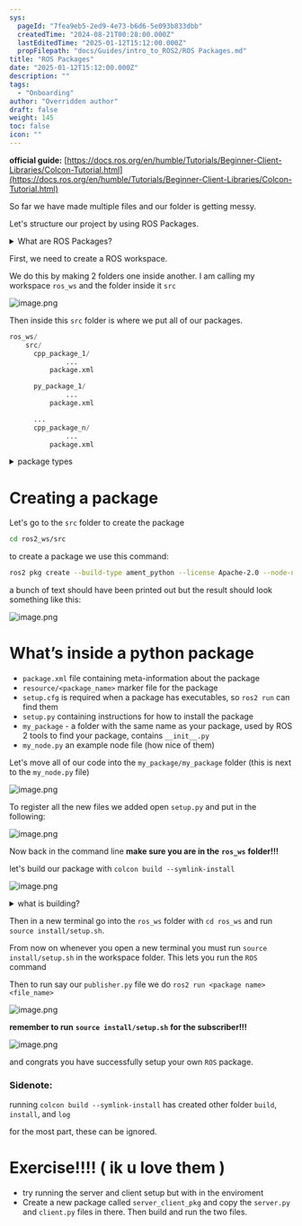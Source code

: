 ```yaml
---
sys:
  pageId: "7fea9eb5-2ed9-4e73-b6d6-5e093b833dbb"
  createdTime: "2024-08-21T00:28:00.000Z"
  lastEditedTime: "2025-01-12T15:12:00.000Z"
  propFilepath: "docs/Guides/intro_to_ROS2/ROS Packages.md"
title: "ROS Packages"
date: "2025-01-12T15:12:00.000Z"
description: ""
tags:
  - "Onboarding"
author: "Overridden author"
draft: false
weight: 145
toc: false
icon: ""
---
```


**official guide:** [https://docs.ros.org/en/humble/Tutorials/Beginner-Client-Libraries/Colcon-Tutorial.html](https://docs.ros.org/en/humble/Tutorials/Beginner-Client-Libraries/Colcon-Tutorial.html)

So far we have made multiple files and our folder is getting messy.

Let's structure our project by using ROS Packages.

<details>

<summary>What are ROS Packages?</summary>

ROS Packages are, as the name implies, packages of code that are highly sharable between ROS developers.

They consist of a folder, `package.xml` file, and source code

```python
      cpp_package_1/
		      ... imagine much code files here ..
          package.xml
```

</details>

First, we need to create a ROS workspace.

We do this by making 2 folders one inside another. I am calling my workspace `ros_ws` and the folder inside it `src`

![image.png](https://prod-files-secure.s3.us-west-2.amazonaws.com/d518164a-d88e-44d1-a4ee-3adb3bd8bce0/70706947-fd18-4537-a67b-e12946812d31/image.png?X-Amz-Algorithm=AWS4-HMAC-SHA256&X-Amz-Content-Sha256=UNSIGNED-PAYLOAD&X-Amz-Credential=ASIAZI2LB466TS6DWYNB%2F20250518%2Fus-west-2%2Fs3%2Faws4_request&X-Amz-Date=20250518T061144Z&X-Amz-Expires=3600&X-Amz-Security-Token=IQoJb3JpZ2luX2VjELH%2F%2F%2F%2F%2F%2F%2F%2F%2F%2FwEaCXVzLXdlc3QtMiJGMEQCIDU2RPGh1sEKMWegZYsWaXMcUZl%2F3HTKmyERN%2BOsso2FAiBxMGZkRXXQKLwYsuHzJ984E66RTFtRCziLc082xFfbxCr%2FAwhqEAAaDDYzNzQyMzE4MzgwNSIM99BL2tdTPcFRtDgRKtwDs8aW1OKIf13Ii4nXpQ4m50JM%2BDQehs40wKy9CzqQTJZzXMWgfJg3BAfFq2fTme%2BjjxTR90heqWLvFZ96JKxRD7QW4llrxdHwi2a7zpjlXNTMp4D5DTGSTAAsXwFn3ZjrJ7yl9IbXBt2t%2BjcpuAb6btKYXrkInn5m2J9c8qh%2FCwyrmvOkbTrG5l%2FJv%2F0q84WfwjEUjPNyp8LNCNBuwYFiVOHxYCt6ynwDzitoioirgtFBNH1AUD7xnNlq%2F0qWLWpbAZrI9g9SMc%2FzfFKGZicpSkEhv75A6ObzMreXbhdwLnTvVypNiyxUfDR3pDMXSxULCNv6QLpdwPQp8dK1CNY8ZeWaFT%2Fy92y43rxxwtc74eyJjG3CMqef%2BiJQw2U%2B3E3BTR4gTx3Y2VYm2LJrYs2UaYIhxeRPilSCLTmML%2F6HGIXAAcIqYXF%2F8xDIkH3jYeTravMJFd5aRz8R8Gej2sQTYW5reLZy7Sr8ohvIzzxf9B3eLYAkyb2m6bae0vBoqjAYGb9QBa4a9qghXK44qCBIM5oHJN%2Bg26ltCkkQEmlLekvlUoMF9kWvgTULpyQf6wwClyFm4Jm1ZmBtFmMpZLl6uWn%2B328qvImb0vcLTL4xNBUNtflzr9Qu%2BvusvHkwutekwQY6pgETK0BqS9kBZ7HFPdB2nF1KE%2FXfuncV4rWvr%2FOkmpaURy5PF%2BQQpIWGTpXwJexNpmnIXC0pyHUAdNoAyQsa5i0XxtNg3JkIq5Fs%2Fc1AS5fAgKn0lKZ6SSrTpco4wKTS2g1oNh5dRpRMYPZCaJb8Sc2v9Wy%2FVvDNoQOilbwMtTO%2BHg0pSs%2FgbrWMK%2BdiPFZFKT6wgbnr6lZsfgPqXIQYDx7DD3qc%2FTMJ&X-Amz-Signature=19c108183cf05fab81ab3575be128c7494e1f795ddf16dda84074332de45c062&X-Amz-SignedHeaders=host&x-id=GetObject)

Then inside this `src` folder is where we put all of our packages.

```python
ros_ws/
    src/
      cpp_package_1/
		      ...
          package.xml

      py_package_1/
		      ...
          package.xml

      ...
      cpp_package_n/
		      ...
          package.xml

```

<details>

<summary>package types</summary>

packages can be either `C++` or python.

the intern file structure is different for each but for this guide we will stick to creating python packages

</details>

# Creating a package

Let's go to the `src` folder to create the package

```bash
cd ros2_ws/src
```

to create a package we use this command:

```bash
ros2 pkg create --build-type ament_python --license Apache-2.0 --node-name my_node my_package
```

a bunch of text should have been printed out but the result should look something like this:

![image.png](https://prod-files-secure.s3.us-west-2.amazonaws.com/d518164a-d88e-44d1-a4ee-3adb3bd8bce0/e6cf1e3f-8512-4a3e-b131-079f800bf3e8/image.png?X-Amz-Algorithm=AWS4-HMAC-SHA256&X-Amz-Content-Sha256=UNSIGNED-PAYLOAD&X-Amz-Credential=ASIAZI2LB466TS6DWYNB%2F20250518%2Fus-west-2%2Fs3%2Faws4_request&X-Amz-Date=20250518T061144Z&X-Amz-Expires=3600&X-Amz-Security-Token=IQoJb3JpZ2luX2VjELH%2F%2F%2F%2F%2F%2F%2F%2F%2F%2FwEaCXVzLXdlc3QtMiJGMEQCIDU2RPGh1sEKMWegZYsWaXMcUZl%2F3HTKmyERN%2BOsso2FAiBxMGZkRXXQKLwYsuHzJ984E66RTFtRCziLc082xFfbxCr%2FAwhqEAAaDDYzNzQyMzE4MzgwNSIM99BL2tdTPcFRtDgRKtwDs8aW1OKIf13Ii4nXpQ4m50JM%2BDQehs40wKy9CzqQTJZzXMWgfJg3BAfFq2fTme%2BjjxTR90heqWLvFZ96JKxRD7QW4llrxdHwi2a7zpjlXNTMp4D5DTGSTAAsXwFn3ZjrJ7yl9IbXBt2t%2BjcpuAb6btKYXrkInn5m2J9c8qh%2FCwyrmvOkbTrG5l%2FJv%2F0q84WfwjEUjPNyp8LNCNBuwYFiVOHxYCt6ynwDzitoioirgtFBNH1AUD7xnNlq%2F0qWLWpbAZrI9g9SMc%2FzfFKGZicpSkEhv75A6ObzMreXbhdwLnTvVypNiyxUfDR3pDMXSxULCNv6QLpdwPQp8dK1CNY8ZeWaFT%2Fy92y43rxxwtc74eyJjG3CMqef%2BiJQw2U%2B3E3BTR4gTx3Y2VYm2LJrYs2UaYIhxeRPilSCLTmML%2F6HGIXAAcIqYXF%2F8xDIkH3jYeTravMJFd5aRz8R8Gej2sQTYW5reLZy7Sr8ohvIzzxf9B3eLYAkyb2m6bae0vBoqjAYGb9QBa4a9qghXK44qCBIM5oHJN%2Bg26ltCkkQEmlLekvlUoMF9kWvgTULpyQf6wwClyFm4Jm1ZmBtFmMpZLl6uWn%2B328qvImb0vcLTL4xNBUNtflzr9Qu%2BvusvHkwutekwQY6pgETK0BqS9kBZ7HFPdB2nF1KE%2FXfuncV4rWvr%2FOkmpaURy5PF%2BQQpIWGTpXwJexNpmnIXC0pyHUAdNoAyQsa5i0XxtNg3JkIq5Fs%2Fc1AS5fAgKn0lKZ6SSrTpco4wKTS2g1oNh5dRpRMYPZCaJb8Sc2v9Wy%2FVvDNoQOilbwMtTO%2BHg0pSs%2FgbrWMK%2BdiPFZFKT6wgbnr6lZsfgPqXIQYDx7DD3qc%2FTMJ&X-Amz-Signature=2e199f163839f4a1bc82f024fdea4babd34bcd395705913be653848d72af64d8&X-Amz-SignedHeaders=host&x-id=GetObject)

# What’s inside a python package

- `package.xml` file containing meta-information about the package
- `resource/<package_name>` marker file for the package
- `setup.cfg` is required when a package has executables, so `ros2 run` can find them
- `setup.py` containing instructions for how to install the package
- `my_package` - a folder with the same name as your package, used by ROS 2 tools to find your package, contains `__init__.py`
- `my_node.py` an example node file (how nice of them)

Let's move all of our code into the `my_package/my_package` folder (this is next to the `my_node.py` file)

![image.png](https://prod-files-secure.s3.us-west-2.amazonaws.com/d518164a-d88e-44d1-a4ee-3adb3bd8bce0/9ce58f11-0da9-4d3e-b86d-506a9685d378/image.png?X-Amz-Algorithm=AWS4-HMAC-SHA256&X-Amz-Content-Sha256=UNSIGNED-PAYLOAD&X-Amz-Credential=ASIAZI2LB466TS6DWYNB%2F20250518%2Fus-west-2%2Fs3%2Faws4_request&X-Amz-Date=20250518T061144Z&X-Amz-Expires=3600&X-Amz-Security-Token=IQoJb3JpZ2luX2VjELH%2F%2F%2F%2F%2F%2F%2F%2F%2F%2FwEaCXVzLXdlc3QtMiJGMEQCIDU2RPGh1sEKMWegZYsWaXMcUZl%2F3HTKmyERN%2BOsso2FAiBxMGZkRXXQKLwYsuHzJ984E66RTFtRCziLc082xFfbxCr%2FAwhqEAAaDDYzNzQyMzE4MzgwNSIM99BL2tdTPcFRtDgRKtwDs8aW1OKIf13Ii4nXpQ4m50JM%2BDQehs40wKy9CzqQTJZzXMWgfJg3BAfFq2fTme%2BjjxTR90heqWLvFZ96JKxRD7QW4llrxdHwi2a7zpjlXNTMp4D5DTGSTAAsXwFn3ZjrJ7yl9IbXBt2t%2BjcpuAb6btKYXrkInn5m2J9c8qh%2FCwyrmvOkbTrG5l%2FJv%2F0q84WfwjEUjPNyp8LNCNBuwYFiVOHxYCt6ynwDzitoioirgtFBNH1AUD7xnNlq%2F0qWLWpbAZrI9g9SMc%2FzfFKGZicpSkEhv75A6ObzMreXbhdwLnTvVypNiyxUfDR3pDMXSxULCNv6QLpdwPQp8dK1CNY8ZeWaFT%2Fy92y43rxxwtc74eyJjG3CMqef%2BiJQw2U%2B3E3BTR4gTx3Y2VYm2LJrYs2UaYIhxeRPilSCLTmML%2F6HGIXAAcIqYXF%2F8xDIkH3jYeTravMJFd5aRz8R8Gej2sQTYW5reLZy7Sr8ohvIzzxf9B3eLYAkyb2m6bae0vBoqjAYGb9QBa4a9qghXK44qCBIM5oHJN%2Bg26ltCkkQEmlLekvlUoMF9kWvgTULpyQf6wwClyFm4Jm1ZmBtFmMpZLl6uWn%2B328qvImb0vcLTL4xNBUNtflzr9Qu%2BvusvHkwutekwQY6pgETK0BqS9kBZ7HFPdB2nF1KE%2FXfuncV4rWvr%2FOkmpaURy5PF%2BQQpIWGTpXwJexNpmnIXC0pyHUAdNoAyQsa5i0XxtNg3JkIq5Fs%2Fc1AS5fAgKn0lKZ6SSrTpco4wKTS2g1oNh5dRpRMYPZCaJb8Sc2v9Wy%2FVvDNoQOilbwMtTO%2BHg0pSs%2FgbrWMK%2BdiPFZFKT6wgbnr6lZsfgPqXIQYDx7DD3qc%2FTMJ&X-Amz-Signature=96d4955e620422b210bbf7d95fbd85f8e0ad43be65dd194a885dd57efe1e944b&X-Amz-SignedHeaders=host&x-id=GetObject)

To register all the new files we added open `setup.py` and put in the following:

![image.png](https://prod-files-secure.s3.us-west-2.amazonaws.com/d518164a-d88e-44d1-a4ee-3adb3bd8bce0/1cd7c262-4cae-4496-9d75-c178537d24a2/image.png?X-Amz-Algorithm=AWS4-HMAC-SHA256&X-Amz-Content-Sha256=UNSIGNED-PAYLOAD&X-Amz-Credential=ASIAZI2LB466TS6DWYNB%2F20250518%2Fus-west-2%2Fs3%2Faws4_request&X-Amz-Date=20250518T061144Z&X-Amz-Expires=3600&X-Amz-Security-Token=IQoJb3JpZ2luX2VjELH%2F%2F%2F%2F%2F%2F%2F%2F%2F%2FwEaCXVzLXdlc3QtMiJGMEQCIDU2RPGh1sEKMWegZYsWaXMcUZl%2F3HTKmyERN%2BOsso2FAiBxMGZkRXXQKLwYsuHzJ984E66RTFtRCziLc082xFfbxCr%2FAwhqEAAaDDYzNzQyMzE4MzgwNSIM99BL2tdTPcFRtDgRKtwDs8aW1OKIf13Ii4nXpQ4m50JM%2BDQehs40wKy9CzqQTJZzXMWgfJg3BAfFq2fTme%2BjjxTR90heqWLvFZ96JKxRD7QW4llrxdHwi2a7zpjlXNTMp4D5DTGSTAAsXwFn3ZjrJ7yl9IbXBt2t%2BjcpuAb6btKYXrkInn5m2J9c8qh%2FCwyrmvOkbTrG5l%2FJv%2F0q84WfwjEUjPNyp8LNCNBuwYFiVOHxYCt6ynwDzitoioirgtFBNH1AUD7xnNlq%2F0qWLWpbAZrI9g9SMc%2FzfFKGZicpSkEhv75A6ObzMreXbhdwLnTvVypNiyxUfDR3pDMXSxULCNv6QLpdwPQp8dK1CNY8ZeWaFT%2Fy92y43rxxwtc74eyJjG3CMqef%2BiJQw2U%2B3E3BTR4gTx3Y2VYm2LJrYs2UaYIhxeRPilSCLTmML%2F6HGIXAAcIqYXF%2F8xDIkH3jYeTravMJFd5aRz8R8Gej2sQTYW5reLZy7Sr8ohvIzzxf9B3eLYAkyb2m6bae0vBoqjAYGb9QBa4a9qghXK44qCBIM5oHJN%2Bg26ltCkkQEmlLekvlUoMF9kWvgTULpyQf6wwClyFm4Jm1ZmBtFmMpZLl6uWn%2B328qvImb0vcLTL4xNBUNtflzr9Qu%2BvusvHkwutekwQY6pgETK0BqS9kBZ7HFPdB2nF1KE%2FXfuncV4rWvr%2FOkmpaURy5PF%2BQQpIWGTpXwJexNpmnIXC0pyHUAdNoAyQsa5i0XxtNg3JkIq5Fs%2Fc1AS5fAgKn0lKZ6SSrTpco4wKTS2g1oNh5dRpRMYPZCaJb8Sc2v9Wy%2FVvDNoQOilbwMtTO%2BHg0pSs%2FgbrWMK%2BdiPFZFKT6wgbnr6lZsfgPqXIQYDx7DD3qc%2FTMJ&X-Amz-Signature=e7257b3b3e70c19957ee1841e39d4dadb1d24b8ccb926c6448813a47f3defae5&X-Amz-SignedHeaders=host&x-id=GetObject)

Now back in the command line **make sure you are in the** **`ros_ws`** **folder!!!**

let's build our package with `colcon build --symlink-install`

![image.png](https://prod-files-secure.s3.us-west-2.amazonaws.com/d518164a-d88e-44d1-a4ee-3adb3bd8bce0/2f2a0d27-b173-48fd-b189-5f5c0ce65619/image.png?X-Amz-Algorithm=AWS4-HMAC-SHA256&X-Amz-Content-Sha256=UNSIGNED-PAYLOAD&X-Amz-Credential=ASIAZI2LB466TS6DWYNB%2F20250518%2Fus-west-2%2Fs3%2Faws4_request&X-Amz-Date=20250518T061144Z&X-Amz-Expires=3600&X-Amz-Security-Token=IQoJb3JpZ2luX2VjELH%2F%2F%2F%2F%2F%2F%2F%2F%2F%2FwEaCXVzLXdlc3QtMiJGMEQCIDU2RPGh1sEKMWegZYsWaXMcUZl%2F3HTKmyERN%2BOsso2FAiBxMGZkRXXQKLwYsuHzJ984E66RTFtRCziLc082xFfbxCr%2FAwhqEAAaDDYzNzQyMzE4MzgwNSIM99BL2tdTPcFRtDgRKtwDs8aW1OKIf13Ii4nXpQ4m50JM%2BDQehs40wKy9CzqQTJZzXMWgfJg3BAfFq2fTme%2BjjxTR90heqWLvFZ96JKxRD7QW4llrxdHwi2a7zpjlXNTMp4D5DTGSTAAsXwFn3ZjrJ7yl9IbXBt2t%2BjcpuAb6btKYXrkInn5m2J9c8qh%2FCwyrmvOkbTrG5l%2FJv%2F0q84WfwjEUjPNyp8LNCNBuwYFiVOHxYCt6ynwDzitoioirgtFBNH1AUD7xnNlq%2F0qWLWpbAZrI9g9SMc%2FzfFKGZicpSkEhv75A6ObzMreXbhdwLnTvVypNiyxUfDR3pDMXSxULCNv6QLpdwPQp8dK1CNY8ZeWaFT%2Fy92y43rxxwtc74eyJjG3CMqef%2BiJQw2U%2B3E3BTR4gTx3Y2VYm2LJrYs2UaYIhxeRPilSCLTmML%2F6HGIXAAcIqYXF%2F8xDIkH3jYeTravMJFd5aRz8R8Gej2sQTYW5reLZy7Sr8ohvIzzxf9B3eLYAkyb2m6bae0vBoqjAYGb9QBa4a9qghXK44qCBIM5oHJN%2Bg26ltCkkQEmlLekvlUoMF9kWvgTULpyQf6wwClyFm4Jm1ZmBtFmMpZLl6uWn%2B328qvImb0vcLTL4xNBUNtflzr9Qu%2BvusvHkwutekwQY6pgETK0BqS9kBZ7HFPdB2nF1KE%2FXfuncV4rWvr%2FOkmpaURy5PF%2BQQpIWGTpXwJexNpmnIXC0pyHUAdNoAyQsa5i0XxtNg3JkIq5Fs%2Fc1AS5fAgKn0lKZ6SSrTpco4wKTS2g1oNh5dRpRMYPZCaJb8Sc2v9Wy%2FVvDNoQOilbwMtTO%2BHg0pSs%2FgbrWMK%2BdiPFZFKT6wgbnr6lZsfgPqXIQYDx7DD3qc%2FTMJ&X-Amz-Signature=16b3b29de6c5a4bd5c60d89e991e98ee29c3eeab9d8cb2f1d3a7e009befd43a0&X-Amz-SignedHeaders=host&x-id=GetObject)

<details>

<summary>what is building?</summary>

if you are a CS major at Rose-Hulman you will learn the answer to this in CSSE132

but TLDR; is it combines all the code files into one program that can be run easily 

</details>

Then in a new terminal go into the `ros_ws` folder with `cd ros_ws` and run `source install/setup.sh`. 

From now on whenever you open a new terminal you must run `source install/setup.sh` in the workspace folder. This lets you run the `ROS` command

Then to run say our `publisher.py` file we do `ros2 run <package name> <file_name>`

![image.png](https://prod-files-secure.s3.us-west-2.amazonaws.com/d518164a-d88e-44d1-a4ee-3adb3bd8bce0/4f4b1219-3a44-4632-aa0a-ce3471699f59/image.png?X-Amz-Algorithm=AWS4-HMAC-SHA256&X-Amz-Content-Sha256=UNSIGNED-PAYLOAD&X-Amz-Credential=ASIAZI2LB466TS6DWYNB%2F20250518%2Fus-west-2%2Fs3%2Faws4_request&X-Amz-Date=20250518T061144Z&X-Amz-Expires=3600&X-Amz-Security-Token=IQoJb3JpZ2luX2VjELH%2F%2F%2F%2F%2F%2F%2F%2F%2F%2FwEaCXVzLXdlc3QtMiJGMEQCIDU2RPGh1sEKMWegZYsWaXMcUZl%2F3HTKmyERN%2BOsso2FAiBxMGZkRXXQKLwYsuHzJ984E66RTFtRCziLc082xFfbxCr%2FAwhqEAAaDDYzNzQyMzE4MzgwNSIM99BL2tdTPcFRtDgRKtwDs8aW1OKIf13Ii4nXpQ4m50JM%2BDQehs40wKy9CzqQTJZzXMWgfJg3BAfFq2fTme%2BjjxTR90heqWLvFZ96JKxRD7QW4llrxdHwi2a7zpjlXNTMp4D5DTGSTAAsXwFn3ZjrJ7yl9IbXBt2t%2BjcpuAb6btKYXrkInn5m2J9c8qh%2FCwyrmvOkbTrG5l%2FJv%2F0q84WfwjEUjPNyp8LNCNBuwYFiVOHxYCt6ynwDzitoioirgtFBNH1AUD7xnNlq%2F0qWLWpbAZrI9g9SMc%2FzfFKGZicpSkEhv75A6ObzMreXbhdwLnTvVypNiyxUfDR3pDMXSxULCNv6QLpdwPQp8dK1CNY8ZeWaFT%2Fy92y43rxxwtc74eyJjG3CMqef%2BiJQw2U%2B3E3BTR4gTx3Y2VYm2LJrYs2UaYIhxeRPilSCLTmML%2F6HGIXAAcIqYXF%2F8xDIkH3jYeTravMJFd5aRz8R8Gej2sQTYW5reLZy7Sr8ohvIzzxf9B3eLYAkyb2m6bae0vBoqjAYGb9QBa4a9qghXK44qCBIM5oHJN%2Bg26ltCkkQEmlLekvlUoMF9kWvgTULpyQf6wwClyFm4Jm1ZmBtFmMpZLl6uWn%2B328qvImb0vcLTL4xNBUNtflzr9Qu%2BvusvHkwutekwQY6pgETK0BqS9kBZ7HFPdB2nF1KE%2FXfuncV4rWvr%2FOkmpaURy5PF%2BQQpIWGTpXwJexNpmnIXC0pyHUAdNoAyQsa5i0XxtNg3JkIq5Fs%2Fc1AS5fAgKn0lKZ6SSrTpco4wKTS2g1oNh5dRpRMYPZCaJb8Sc2v9Wy%2FVvDNoQOilbwMtTO%2BHg0pSs%2FgbrWMK%2BdiPFZFKT6wgbnr6lZsfgPqXIQYDx7DD3qc%2FTMJ&X-Amz-Signature=54250516684ecbf7ee1b332877ba103ac0c2ba8c1f96b2159d6c66d9a625eceb&X-Amz-SignedHeaders=host&x-id=GetObject)

**remember to run** **`source install/setup.sh`** **for the subscriber!!!**

![image.png](https://prod-files-secure.s3.us-west-2.amazonaws.com/d518164a-d88e-44d1-a4ee-3adb3bd8bce0/02121119-dad4-49ec-8356-c956108b4243/image.png?X-Amz-Algorithm=AWS4-HMAC-SHA256&X-Amz-Content-Sha256=UNSIGNED-PAYLOAD&X-Amz-Credential=ASIAZI2LB466TS6DWYNB%2F20250518%2Fus-west-2%2Fs3%2Faws4_request&X-Amz-Date=20250518T061144Z&X-Amz-Expires=3600&X-Amz-Security-Token=IQoJb3JpZ2luX2VjELH%2F%2F%2F%2F%2F%2F%2F%2F%2F%2FwEaCXVzLXdlc3QtMiJGMEQCIDU2RPGh1sEKMWegZYsWaXMcUZl%2F3HTKmyERN%2BOsso2FAiBxMGZkRXXQKLwYsuHzJ984E66RTFtRCziLc082xFfbxCr%2FAwhqEAAaDDYzNzQyMzE4MzgwNSIM99BL2tdTPcFRtDgRKtwDs8aW1OKIf13Ii4nXpQ4m50JM%2BDQehs40wKy9CzqQTJZzXMWgfJg3BAfFq2fTme%2BjjxTR90heqWLvFZ96JKxRD7QW4llrxdHwi2a7zpjlXNTMp4D5DTGSTAAsXwFn3ZjrJ7yl9IbXBt2t%2BjcpuAb6btKYXrkInn5m2J9c8qh%2FCwyrmvOkbTrG5l%2FJv%2F0q84WfwjEUjPNyp8LNCNBuwYFiVOHxYCt6ynwDzitoioirgtFBNH1AUD7xnNlq%2F0qWLWpbAZrI9g9SMc%2FzfFKGZicpSkEhv75A6ObzMreXbhdwLnTvVypNiyxUfDR3pDMXSxULCNv6QLpdwPQp8dK1CNY8ZeWaFT%2Fy92y43rxxwtc74eyJjG3CMqef%2BiJQw2U%2B3E3BTR4gTx3Y2VYm2LJrYs2UaYIhxeRPilSCLTmML%2F6HGIXAAcIqYXF%2F8xDIkH3jYeTravMJFd5aRz8R8Gej2sQTYW5reLZy7Sr8ohvIzzxf9B3eLYAkyb2m6bae0vBoqjAYGb9QBa4a9qghXK44qCBIM5oHJN%2Bg26ltCkkQEmlLekvlUoMF9kWvgTULpyQf6wwClyFm4Jm1ZmBtFmMpZLl6uWn%2B328qvImb0vcLTL4xNBUNtflzr9Qu%2BvusvHkwutekwQY6pgETK0BqS9kBZ7HFPdB2nF1KE%2FXfuncV4rWvr%2FOkmpaURy5PF%2BQQpIWGTpXwJexNpmnIXC0pyHUAdNoAyQsa5i0XxtNg3JkIq5Fs%2Fc1AS5fAgKn0lKZ6SSrTpco4wKTS2g1oNh5dRpRMYPZCaJb8Sc2v9Wy%2FVvDNoQOilbwMtTO%2BHg0pSs%2FgbrWMK%2BdiPFZFKT6wgbnr6lZsfgPqXIQYDx7DD3qc%2FTMJ&X-Amz-Signature=34bf93bc7865ded6127542ff9223b7d269efa3d89491c2dedc2a5f9d2369679b&X-Amz-SignedHeaders=host&x-id=GetObject)

and congrats you have successfully setup your own `ROS` package.

### Sidenote:

running `colcon build --symlink-install` has created other folder `build`, `install`, and `log`

for the most part, these can be ignored.

# Exercise!!!! ( ik u love them )

- try running the server and client setup but with in the enviroment
- Create a new package called `server_client_pkg` and copy the `server.py` and `client.py` files in there. Then build and run the two files.
